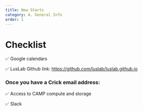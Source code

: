 ```yaml
---
title: New Starts
category: A. General Info
order: 1
---
```



# Checklist 

✅ Google calendars 

✅ LusLab Github link: https://github.com/luslab/luslab.github.io

### Once you have a Crick email address:

✅ Access to CAMP compute and storage

✅ Slack
